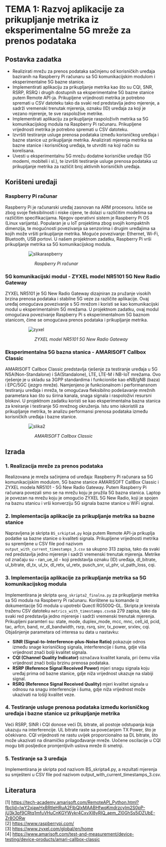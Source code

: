 # TEMA 1: Razvoj aplikacije za prikupljanje metrika iz eksperimentalne 5G mreže za prenos podataka

## Postavka zadatka

- Realizirati mrežu za prenos podataka sačinjenu od korisničkih uređaja baziranih na Raspberry Pi računaru sa 5G komunikacijskim modulom i eksperimentalne 5G bazne stanice.
- Implementirati aplikaciju za prikupljanje metrika kao što su CQI, SNR, RSRP, RSRQ i drugih dostupnih sa eksperimentalne 5G bazne stanice putem Remote API-ja. Prikupljene vrijednosti metrika je potrebno spremati u CSV datoteku tako da svaki red predstavlja jedno mjerenje, a sadrži vremenski trenutak mjerenja, oznaku (ID) uređaja za koji je vezano mjerenje, te sve raspoložive metrike.
- Implementirati aplikaciju za prikupljanje raspoloživih metrika sa 5G komunikacijskog modula na Raspberry Pi računaru. Prikupljene vrijednosti metrika je potrebno spremati u CSV datoteku.
- Izvršiti testiranje usluge prenosa podataka između korisničkog uređaja i bazne stanice uz prikupljanje metrika. Analizirati mjerenja metrika sa bazne stanice i korisničkog uređaja, te utvrditi na koji način su korelisana.
- Uvesti u eksperimentalnu 5G mrežu dodatne korisničke uređaje (5G modemi, mobiteli i sl.), te izvršiti testiranje usluge prenosa podataka uz prikupljanje metrika za različit broj aktivnih korisničkih uređaja.

## Korišteni uređaji

### Raspberry Pi računar 
Raspberry Pi je računarski uređaj zasnovan na ARM procesoru. Ističe se zbog svoje fleksibilnosti i niske cijene, te dolazi u različitim modelima sa različitim specifikacijama. Njegov operativni sistem je Raspberry Pi OS (Linux varijanta). Popularan je u IoT projektima zbog svojih kompaktnih dimenzija, te  mogućnosti povezivanja sa senzorima i drugim uređajima sa kojih može vršiti prikupljanje metrika. Moguće povezivanje: Ethernet, Wi-Fi, Bluetooth, USB portovi. U našem projektnom zadatku, Raspberry Pi vrši prikupljanje metrika sa 5G komunikacijskog modula. 

&nbsp;&nbsp;&nbsp;&nbsp;&nbsp;&nbsp;&nbsp;&nbsp;&nbsp;&nbsp;&nbsp;&nbsp;&nbsp;&nbsp;&nbsp;&nbsp;&nbsp;&nbsp;  ![slikaraspberry](https://github.com/user-attachments/assets/be98b8a0-0e01-4b05-8ac1-1d117a124796)

&nbsp;&nbsp;&nbsp;&nbsp;&nbsp;&nbsp;&nbsp;&nbsp;&nbsp;&nbsp;&nbsp;&nbsp;&nbsp;&nbsp;&nbsp;&nbsp;&nbsp;&nbsp;&nbsp;&nbsp;&nbsp;&nbsp;&nbsp;  *Raspberry Pi računar*

### 5G komunikacijski modul - ZYXEL model NR5101 5G New Radio Gateway
ZYXEL NR5101 je 5G New Radio Gateway dizajniran za pružanje visokih brzina prenosa podataka i stabilne 5G veze za različite aplikacije. Ovaj uređaj omogućava povezivanje s 5G mrežom i koristi se kao komunikacijski modul u eksperimentalnim 5G mrežama. U projektnom zadatku, ovaj modul omogućava povezivanje Raspberry Pi s eksperimentalnom 5G baznom stanicom, čime se omogućava prenos podataka i prikupljanje metrika. 

&nbsp;&nbsp;&nbsp;&nbsp;&nbsp;&nbsp;&nbsp;&nbsp;&nbsp;&nbsp;&nbsp;&nbsp;&nbsp;&nbsp;&nbsp;&nbsp;&nbsp;&nbsp;  ![zyxel](https://github.com/user-attachments/assets/9f0b6b0c-2643-4c47-a8e0-81bc7c831c0a)

&nbsp;&nbsp;&nbsp;&nbsp;&nbsp;&nbsp;&nbsp;&nbsp;&nbsp;&nbsp;&nbsp;&nbsp;&nbsp;&nbsp;&nbsp;&nbsp;&nbsp;&nbsp;&nbsp;&nbsp;&nbsp;&nbsp;&nbsp; *ZYXEL model NR5101 5G New Radio Gateway*

### Eksperimentalna 5G bazna stanica - AMARISOFT Callbox Classic
AMARISOFT Callbox Classic predstavlja rješenje za testiranje uređaja u 5G NSA(Non-Standalone) i SA(Standalone), LTE, LTE-M i NB-IoT mrežama. Ovo rješenje je u skladu sa 3GPP standardima i funkcioniše kao eNB/gNB (baza) i EPC/5GC (jezgro mreže). Namjenjeno je funkcionalnom i performansnom testiranju uređaja i mreža, te omogućava fleksibilno podešavanje mrežnih parametara kao što su širina kanala, snaga signala i raspoloživi resursni blokovi. U projektnom zadatku koristi se kao eksperimentalna bazna stanica za kreiranje i testiranje 5G mrežnog okruženja. Istu smo iskoristili za prikupljanje metrika, te analizu performansi prenosa podataka između korisničkih uređaja i bazne stanice.

&nbsp;&nbsp;&nbsp;&nbsp;&nbsp;&nbsp;&nbsp;&nbsp;&nbsp;&nbsp;&nbsp;&nbsp;&nbsp;&nbsp;&nbsp;&nbsp;&nbsp;&nbsp;  ![slika2](https://github.com/user-attachments/assets/9643a958-9e0e-4a48-a498-28197d8cc517)

&nbsp;&nbsp;&nbsp;&nbsp;&nbsp;&nbsp;&nbsp;&nbsp;&nbsp;&nbsp;&nbsp;&nbsp;&nbsp;&nbsp;&nbsp;&nbsp;&nbsp;&nbsp;&nbsp;&nbsp;&nbsp;&nbsp;&nbsp;  *AMARISOFT Callbox Classic*

## Izrada

### 1. Realizacija mreže za prenos podataka

Realizovana je mreža sačinjena od uređaja: Raspberry Pi računara sa 5G komunikacijskim modulom, 5G bazne stanice AMARISOFT CallBox Classic i ZYXEL modela NR5101 - 5G New Radio Gateway. Putem Raspberry Pi računara povezali smo se na mrežu koju je pružila 5G bazna stanica. Laptop je povezan na mrežu koju je omogućio ZYXEL 5G New Radio, koji je spojen na baznu stanicu i vrši konverziju 5G signala bazne stanice u WiFi signal.

### 2. Implementacija aplikacije za prikupljanje metrika sa bazne stanice

Napravljena je skripta `BS_srkipta4.py` koja putem Remote API-ja prikuplja podatke sa bazne stanice o kvaliteti signala. Prikupljene vrijednosti metrika su spremljene u CSV file pod nazivom `output_with_current_timestamps_3.csv` sa ukupno 313 zapisa, tako da svaki red predstavlja jedno mjerenje i sadrži vremenski trenutak mjerenja. Metrike od značaju su - ran_ue_id - koji predstavlja oznaku (ID) uređaja, dl_bitrate,	ul_bitrate,	dl_tx, ul_tx,	dl_retx, ul_retx, pusch_snr,	ul_phr,	ul_path_loss,	cqi.


### 3. Implementacija aplikacije za prikupljanje metrika sa 5G komunikacijskog modula

Implementirana je skripta `qeng_skripta2_finalna.py` za prikupljanje metrika sa 5G modula na Raspberry Pi računaru. Korištene su komande iz dokumentacije 5G modula u upotrebi Quectl RG500Q-GL. Skripta je kreirala traženu CSV datoteku `metrics_with_timestamps.csv`sa 279 zapisa, tako da svaki red predstavlja jedno mjerenje i sadrži vremenski trenutak mjerenja. Prikupljeni paramteri su: state, mode, duplex_mode, mcc, mnc, cell_id, pcid, tac, arfcn, band, nr_dl_bandwidth, rsrp, rsrq, sinr, tx_power, srxlev, cqi. Objašnjenje parametara od interesa su data u nastavku:

- **SINR (Signal-to-Interference-plus-Noise Ratio)** pokazuje odnos između snage korisničkog signala, interferencije i šuma, gdje viša vrijednost znači bolji kvalitet signala.
- **CQI (Channel Quality Indicator)** označava kvalitet kanala, pri čemu viša vrijednost znači bolju brzinu prenosa podataka.
- **RSRP (Reference Signal Received Power)** mjeri snagu signala koju uređaj prima od bazne stanice, gdje niža vrijednost ukazuje na slabiji signal.
- **RSRQ (Reference Signal Received Quality)** mjeri kvalitet signala u odnosu na snagu interferencije i šuma, gdje niža vrijednost može ukazivati na lošiji kvalitet veze.


### 4. Testiranje usluge prenosa podataka između korisničkog uređaja i bazne stanice uz prikupljanje metrika



Veći RSRP, SINR i CQI donose veći DL bitrate, ali postoje odstupanja koja ukazuju na interferencije. 
UL bitrate raste sa povećanjem TX Power, što je očekivano.
CQI vrijednosti ne rastu uvijek proporcionalno sa DL bitrate, što može ukazivati na dinamičko prilagođavanje mreže.
Uočene oscilacije u CQI mogu biti posljedice promjenljivih uslova mreže ili smetnji.

### 5. Testiranje sa 3 uređaja 
Implementirana je skripta pod nazivom BS_skripta4.py, a rezultati mjerenja su smješteni u CSV file pod nazivom output_with_current_timestamps_3.csv.


## Literatura

[1] https://tech-academy.amarisoft.com/RemoteAPI_Python.html?fbclid=IwY2xjawHxBRtleHRuA2FlbQIxMAABHfwqKmdrzcyIm2S0pP-jU3k3pf9CRtq1mfuVHuCnKGYWykr4CxvXI8yRIQ_aem_Zl0GhSs5jDZUbE-Zr8OORw <br>
[2] https://www.raspberrypi.com/ <br>
[3] https://www.zyxel.com/global/en/home <br>
[4] https://www.amarisoft.com/test-and-measurement/device-testing/device-products/amari-callbox-classic
